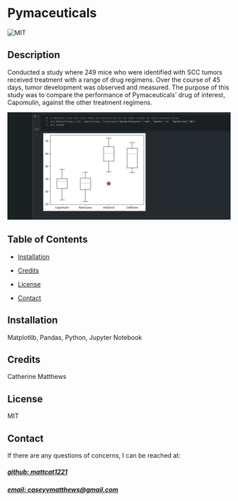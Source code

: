 # Pymaceuticals
![MIT](https://img.shields.io/badge/License-MIT-blue)



## Description
Conducted a study where 249 mice who were identified with SCC tumors received treatment with a range of drug regimens. Over the course of 45 days, tumor development was observed and measured. The purpose of this study was to compare the performance of Pymaceuticals’ drug of interest, Capomulin, against the other treatment regimens.

![app_image](mockup.png)

## Table of Contents
- [Installation](#installation)

- [Credits](#credits)
- [License](#license)


- [Contact](#contact)

## Installation
Matplotlib, Pandas, Python, Jupyter Notebook



## Credits
Catherine Matthews

## License
MIT





## Contact
If there are any questions of concerns, I can be reached at:
##### [github: mattcat1221](https://github.com/mattcat1221)
##### [email: caseyvmatthews@gmail.com](mailto:caseyvmatthews@gmail.com)
